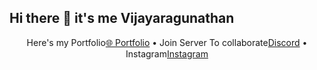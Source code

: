 ## Hi there 👋 it's me Vijayaragunathan

<p align="center">
  Here's my Portfolio<a href="https://vijayaragunathan.netlify.app/">🌐 Portfolio</a> • 
  Join Server To collaborate<a href="https://discord.gg/CcBkCT97Fg">Discord</a> • 
  Instagram<a href="https://www.instagram.com/01_v_i_j_a_y_01/">Instagram</a>
</p>
